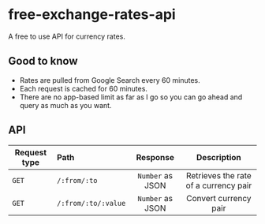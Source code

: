 # free-exchange-rates-api

A free to use API for currency rates.

## Good to know

- Rates are pulled from Google Search every 60 minutes.
- Each request is cached for 60 minutes.
- There are no app-based limit as far as I go so you can go ahead and query as much as you want.

## API

| Request type  |  Path                          | Response           | Description
| --------------|:-------------------------------|:------------------:|:------------------:|
| `GET`         | ``/:from/:to``           | ``Number`` as JSON | Retrieves the rate of a currency pair |
| `GET`         | ``/:from/:to/:value`` | ``Number`` as JSON | Convert currency pair  |
